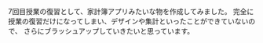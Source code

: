 7回目授業の復習として、家計簿アプリみたいな物を作成してみました。
完全に授業の復習だけになってしまい、デザインや集計といったことができていないので、
さらにブラッシュアップしていきたいと思っています。
